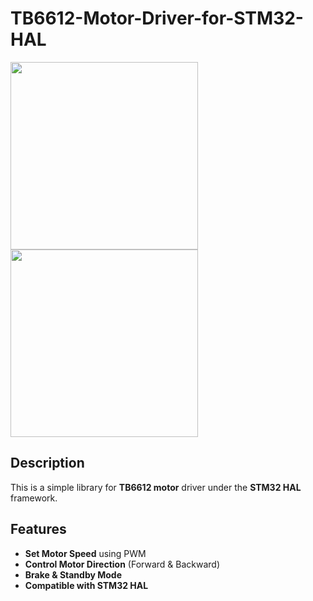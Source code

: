 # TB6612-Motor-Driver-for-STM32-HAL
<img src="https://github.com/user-attachments/assets/2196cc75-316c-44a9-83f8-aa74ad8d19e1" width="300">
<img src="https://github.com/user-attachments/assets/bf1411b9-80a4-46a9-9051-716e1b3cac2b" width="300">

## Description
This is a simple library for **TB6612 motor** driver under the **STM32 HAL** framework.
## Features
- **Set Motor Speed** using PWM
- **Control Motor Direction** (Forward & Backward)
- **Brake & Standby Mode**
- **Compatible with STM32 HAL**



